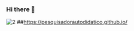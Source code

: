 ### Hi there 👋

<!--
**pesquisadorautodidatico/pesquisadorautodidatico** is a ✨ _special_ ✨ repository because its `README.md` (this file) appears on your GitHub profile.

Here are some ideas to get you started:

- 🔭 I’m currently working on ...
- 🌱 I’m currently learning ...
- 👯 I’m looking to collaborate on ...
- 🤔 I’m looking for help with ...
- 💬 Ask me about ...
- 📫 How to reach me: ...
- 😄 Pronouns: ...
- ⚡ Fun fact: ...
-->
![2](https://user-images.githubusercontent.com/121763923/210179528-212cf35d-66ff-4d06-b8c7-de8802010829.jpg)
##https://pesquisadorautodidatico.github.io/
